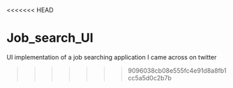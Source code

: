 <<<<<<< HEAD

# Job_search_UI
UI implementation of a job searching application I came across on twitter
>>>>>>> 9096038cb08e555fc4e91d8a8fb1cc5a5d0c2b7b




